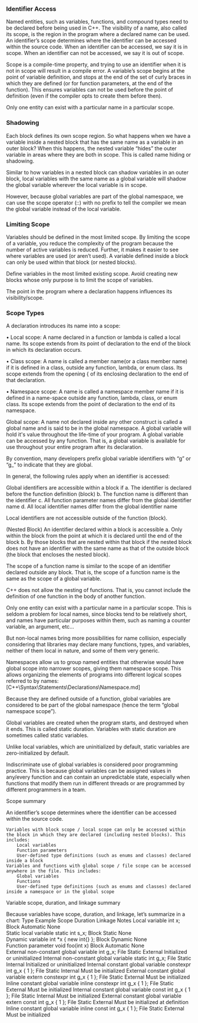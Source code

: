 ### Identifier Access
Named entities, such as variables, functions, and compound types need to be declared before being used in C++. The visibility of a name, also called its scope, is the region in the program where a declared name can be used. An identifier’s scope determines where the identifier can be accessed within the source code. When an identifier can be accessed, we say it is in scope. When an identifier can not be accessed, we say it is out of scope.

Scope is a compile-time property, and trying to use an identifier when it is not in scope will result in a compile error. A variable’s scope begins at the point of variable definition, and stops at the end of the set of curly braces in which they are defined (or for function parameters, at the end of the function). This ensures variables can not be used before the point of definition (even if the compiler opts to create them before then).

Only one entity can exist with a particular name in a particular scope.

### Shadowing

Each block defines its own scope region. So what happens when we have a variable inside a nested block that has the same name as a variable in an outer block? When this happens, the nested variable “hides” the outer variable in areas where they are both in scope. This is called name hiding or shadowing.

Similar to how variables in a nested block can shadow variables in an outer block, local variables with the same name as a global variable will shadow the global variable wherever the local variable is in scope.

However, because global variables are part of the global namespace, we can use the scope operator (::) with no prefix to tell the compiler we mean the global variable instead of the local variable.



### Limiting Scope
Variables should be defined in the most limited scope. By limiting the scope of a variable, you reduce the complexity of the program because the number of active variables is reduced. Further, it makes it easier to see where variables are used (or aren’t used). A variable defined inside a block can only be used within that block (or nested blocks).

Define variables in the most limited existing scope. Avoid creating new blocks whose only purpose is to limit the scope of variables.

The point in the program where a declaration happens influences its visibility/scope.



### Scope Types
A declaration introduces its name into a scope:

• Local scope:
  A name declared in a function or lambda is called a local name.
  Its scope extends from its point of declaration to the end of the block in which its declaration occurs.

• Class scope:
  A name is called a member name(or a class member name) if it is defined in a class, outside any function, lambda, or enum class.
  Its scope extends from the opening { of its enclosing declaration to the end of that declaration.

• Namespace scope:
  A name is called a namespace member name if it is defined in a name-space outside any function, lambda, class, or enum class.
  Its scope extends from the point of declaration to the end of its namespace.

Global scope:
  A name not declared inside any other construct is called a global name and is said to be in the global namespace.
  A global variable will hold it's value throughout the life-time of your program.
  A global variable can be accessed by any function. That is, a global variable is available for use throughout your entire program after its declaration.

By convention, many developers prefix global variable identifiers with “g” or “g_” to indicate that they are global.

In general, the following rules apply when an identifier is accessed:

Global identifiers are accessible within a block if
  a. The identifier is declared before the function definition (block)
  b. The function name is different than the identifier
  c. All function parameter names differ from the global identifier name
  d. All local identifier names differ from the global identifier name

Local identifiers are not accessible outside of the function (block).

(Nested Block) An identifier declared within a block is accessible
  a. Only within the block from the point at which it is declared until the end of the block
  b. By those blocks that are nested within that block if the nested block does not have an identifier with the same name as that of the outside block (the block that encloses the nested block).

The scope of a function name is similar to the scope of an identifier declared outside any block. That is, the scope of a function name is the same as the scope of a global variable.

C++ does not allow the nesting of functions. That is, you cannot include the definition of one function in the body of another function.




Only one entity can exist with a particular name in a particular scope. This is seldom a problem for local names, since blocks tend to be relatively short, and names have particular purposes within them, such as naming a counter variable, an argument, etc...

But non-local names bring more possibilities for name collision, especially considering that libraries may declare many functions, types, and variables, neither of them local in nature, and some of them very generic.

Namespaces allow us to group named entities that otherwise would have global scope into narrower scopes, giving them namespace scope. This allows organizing the elements of programs into different logical scopes referred to by names:
[C++\Syntax\Statements\Declarations\Namespace.md]



Because they are defined outside of a function, global variables are considered to be part of the global namespace (hence the term “global namespace scope”).

Global variables are created when the program starts, and destroyed when it ends. This is called static duration. Variables with static duration are sometimes called static variables.

Unlike local variables, which are uninitialized by default, static variables are zero-initialized by default.







Indiscriminate use of global variables is considered poor programming practice. This is because global variables can be
assigned values in any/every function and can contain an unpredictable state, especially when functions that modify them run in
different threads or are programmed by different programmers in
a team.




Scope summary

An identifier’s scope determines where the identifier can be accessed within the source code.

    Variables with block scope / local scope can only be accessed within the block in which they are declared (including nested blocks). This includes:
        Local variables
        Function parameters
        User-defined type definitions (such as enums and classes) declared inside a block
    Variables and functions with global scope / file scope can be accessed anywhere in the file. This includes:
        Global variables
        Functions
        User-defined type definitions (such as enums and classes) declared inside a namespace or in the global scope




Variable scope, duration, and linkage summary

Because variables have scope, duration, and linkage, let’s summarize in a chart:
Type 	Example 	Scope 	Duration 	Linkage 	Notes
Local variable 	int x; 	Block 	Automatic 	None 	
Static local variable 	static int s_x; 	Block 	Static 	None 	
Dynamic variable 	int *x { new int{} }; 	Block 	Dynamic 	None 	
Function parameter 	void foo(int x) 	Block 	Automatic 	None 	
External non-constant global variable 	int g_x; 	File 	Static 	External 	Initialized or uninitialized
Internal non-constant global variable 	static int g_x; 	File 	Static 	Internal 	Initialized or uninitialized
Internal constant global variable 	constexpr int g_x { 1 }; 	File 	Static 	Internal 	Must be initialized
External constant global variable 	extern constexpr int g_x { 1 }; 	File 	Static 	External 	Must be initialized
Inline constant global variable 	inline constexpr int g_x { 1 }; 	File 	Static 	External 	Must be initialized
Internal constant global variable 	const int g_x { 1 }; 	File 	Static 	Internal 	Must be initialized
External constant global variable 	extern const int g_x { 1 }; 	File 	Static 	External 	Must be initialized at definition
Inline constant global variable 	inline const int g_x { 1 }; 	File 	Static 	External 	Must be initialized
